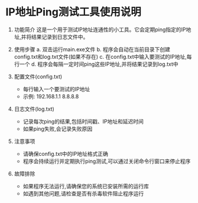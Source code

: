 # IP地址Ping测试工具使用说明

1. 功能简介
   这是一个用于测试IP地址连通性的小工具。它会定期ping指定的IP地址,并将结果记录到日志文件中。

2. 使用步骤
   a. 双击运行main.exe文件
   b. 程序会自动在当前目录下创建config.txt和log.txt文件(如果不存在)
   c. 在config.txt中输入要测试的IP地址,每行一个
   d. 程序会每隔一定时间ping这些IP地址,并将结果记录到log.txt中
   
3. 配置文件(config.txt)
   - 每行输入一个要测试的IP地址
   - 示例:
     192.168.1.1
     8.8.8.8
     
4. 日志文件(log.txt)
   - 记录每次ping的结果,包括时间戳、IP地址和延迟时间
   - 如果ping失败,会记录失败原因

5. 注意事项
   - 请确保config.txt中的IP地址格式正确
   - 程序会持续运行并定期执行ping测试,可以通过关闭命令行窗口来停止程序

6. 故障排除
   - 如果程序无法运行,请确保您的系统已安装所需的运行库
   - 如遇到其他问题,请检查是否有杀毒软件阻止程序运行